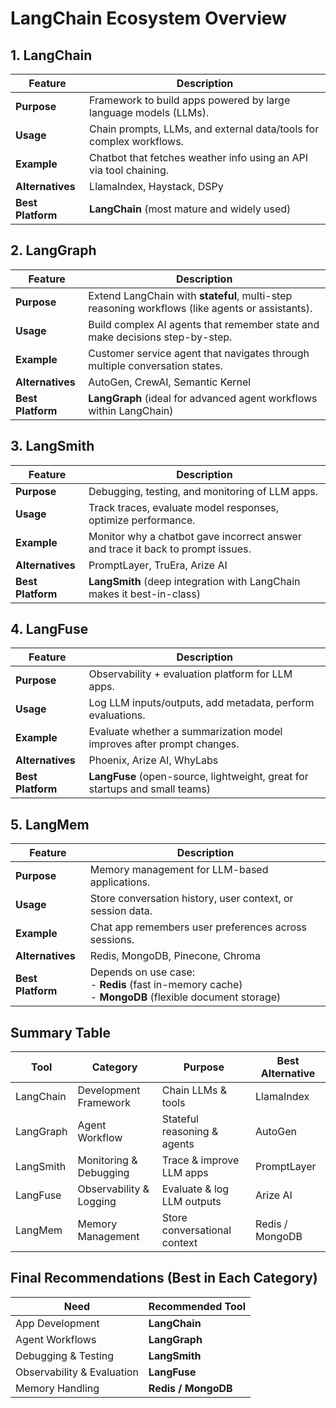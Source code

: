 # LangChain Ecosystem Overview

## 1. LangChain

| Feature        | Description |
|----------------|-------------|
| **Purpose**    | Framework to build apps powered by large language models (LLMs). |
| **Usage**      | Chain prompts, LLMs, and external data/tools for complex workflows. |
| **Example**    | Chatbot that fetches weather info using an API via tool chaining. |
| **Alternatives** | LlamaIndex, Haystack, DSPy |
| **Best Platform** | **LangChain** (most mature and widely used) |

## 2. LangGraph

| Feature        | Description |
|----------------|-------------|
| **Purpose**    | Extend LangChain with **stateful**, multi-step reasoning workflows (like agents or assistants). |
| **Usage**      | Build complex AI agents that remember state and make decisions step-by-step. |
| **Example**    | Customer service agent that navigates through multiple conversation states. |
| **Alternatives** | AutoGen, CrewAI, Semantic Kernel |
| **Best Platform** | **LangGraph** (ideal for advanced agent workflows within LangChain) |

## 3. LangSmith

| Feature        | Description |
|----------------|-------------|
| **Purpose**    | Debugging, testing, and monitoring of LLM apps. |
| **Usage**      | Track traces, evaluate model responses, optimize performance. |
| **Example**    | Monitor why a chatbot gave incorrect answer and trace it back to prompt issues. |
| **Alternatives** | PromptLayer, TruEra, Arize AI |
| **Best Platform** | **LangSmith** (deep integration with LangChain makes it best-in-class) |

## 4. LangFuse

| Feature        | Description |
|----------------|-------------|
| **Purpose**    | Observability + evaluation platform for LLM apps. |
| **Usage**      | Log LLM inputs/outputs, add metadata, perform evaluations. |
| **Example**    | Evaluate whether a summarization model improves after prompt changes. |
| **Alternatives** | Phoenix, Arize AI, WhyLabs |
| **Best Platform** | **LangFuse** (open-source, lightweight, great for startups and small teams) |

## 5. LangMem

| Feature        | Description |
|----------------|-------------|
| **Purpose**    | Memory management for LLM-based applications. |
| **Usage**      | Store conversation history, user context, or session data. |
| **Example**    | Chat app remembers user preferences across sessions. |
| **Alternatives** | Redis, MongoDB, Pinecone, Chroma |
| **Best Platform** | Depends on use case: <br> - **Redis** (fast in-memory cache) <br> - **MongoDB** (flexible document storage) |

## Summary Table

| Tool       | Category                  | Purpose                            | Best Alternative                     |
|------------|---------------------------|------------------------------------|--------------------------------------|
| LangChain  | Development Framework     | Chain LLMs & tools                 | LlamaIndex                           |
| LangGraph  | Agent Workflow            | Stateful reasoning & agents        | AutoGen                              |
| LangSmith  | Monitoring & Debugging    | Trace & improve LLM apps           | PromptLayer                          |
| LangFuse   | Observability & Logging   | Evaluate & log LLM outputs         | Arize AI                             |
| LangMem    | Memory Management         | Store conversational context       | Redis / MongoDB                      |

## Final Recommendations (Best in Each Category)

| Need                        | Recommended Tool     |
|----------------------------|----------------------|
| App Development             | **LangChain**        |
| Agent Workflows             | **LangGraph**        |
| Debugging & Testing         | **LangSmith**        |
| Observability & Evaluation  | **LangFuse**         |
| Memory Handling             | **Redis / MongoDB**  |

